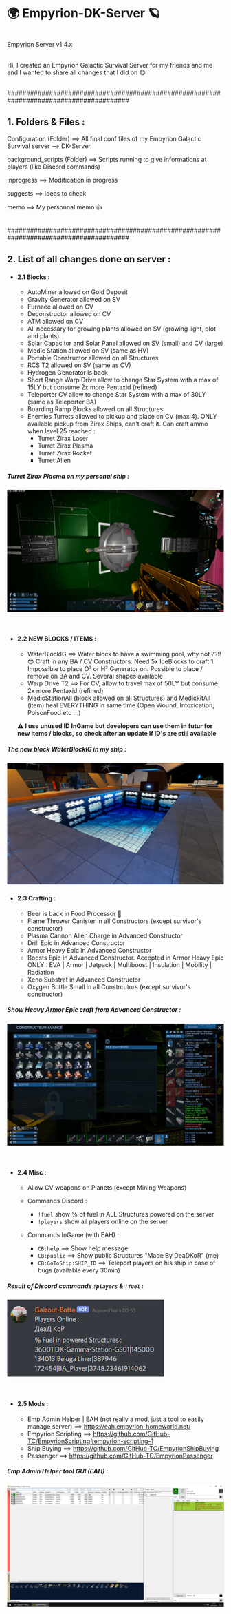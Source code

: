# :earth_africa: Empyrion-DK-Server :ringed_planet:
<br>
Empyrion Server v1.4.x
<br>
<br>

Hi, I created an Empyrion Galactic Survival Server for my friends and me and I wanted to share all changes that I did on :yum:

<br>
########################################################################################
<br>

## 1. Folders & Files :

Configuration (Folder) ==> All final conf files of my Empyrion Galactic Survival server --> DK-Server

background_scripts (Folder) ==> Scripts running to give informations at players (like Discord commands)

inprogress ==> Modification in progress

suggests ==> Ideas to check

memo ==> My personnal memo :+1:

<br>
########################################################################################
<br>

## 2. List of all changes done on server :
- #### 2.1 Blocks :
    - AutoMiner allowed on Gold Deposit
    - Gravity Generator allowed on SV
    - Furnace allowed on CV
    - Deconstructor allowed on CV
    - ATM allowed on CV
    - All necessary for growing plants allowed on SV (growing light, plot and plants)
    - Solar Capacitor and Solar Panel allowed on SV (small) and CV (large)
    - Medic Station allowed on SV (same as HV)
    - Portable Constructor allowed on all Structures
    - RCS T2 allowed on SV (same as CV)
    - Hydrogen Generator is back
    - Short Range Warp Drive allow to change Star System with a max of 15LY but consume 2x more Pentaxid (refined)
    - Teleporter CV allow to change Star System with a max of 30LY (same as Teleporter BA)
    - Boarding Ramp Blocks allowed on all Structures
    - Enemies Turrets allowed to pickup and place on CV (max 4). ONLY available pickup from Zirax Ships, can't craft it. Can craft ammo when level 25 reached :
        - Turret Zirax Laser
        - Turret Zirax Plasma
        - Turret Zirax Rocket
        - Turret Alien

##### Turret Zirax Plasma on my personal ship :
![alt text](https://github.com/deadkor/Empyrion-DK-Server/blob/main/images/zirax_turret.jpg?raw=true)

<br>

- #### 2.2 NEW BLOCKS / ITEMS :
    - WaterBlockIG ==> Water block to have a swimming pool, why not ??!! :sunglasses: Craft in any BA / CV Constructors. Need 5x IceBlocks to craft 1. Impossible to place O² or H² Generator on. Possible to place / remove on BA and CV. Several shapes available
    - Warp Drive T2 ==> For CV, allow to travel max of 50LY but consume 2x more Pentaxid (refined)
    - MedicStationAll (block allowed on all Structures) and MedickitAll (item) heal EVERYTHING in same time (Open Wound, Intoxication, PoisonFood etc ...)

    **:warning: I use unused ID InGame but developers can use them in futur for new items / blocks, so check after an update if ID's are still available**

##### The new block WaterBlockIG in my ship :
![alt text](https://github.com/deadkor/Empyrion-DK-Server/blob/main/images/water_block_ig.jpg?raw=true)
<br>


- #### 2.3 Crafting :
    - Beer is back in Food Processor :beer:
    - Flame Thrower Canister in all Constructors (except survivor's constructor)
    - Plasma Cannon Alien Charge in Advanced Constructor
    - Drill Epic in Advanced Constructor
    - Armor Heavy Epic in Advanced Constructor
    - Boosts Epic in Advanced Constructor. Accepted in Armor Heavy Epic ONLY : EVA | Armor | Jetpack | Multiboost | Insulation | Mobility | Radiation
    - Xeno Substrat in Advanced Constructor
    - Oxygen Bottle Small in all Constrcutors (except survivor's constructor)

##### Show Heavy Armor Epic craft from Advanced Constructor :
![alt text](https://github.com/deadkor/Empyrion-DK-Server/blob/main/images/heavy_armor_epic.jpg?raw=true)

<br>

- #### 2.4 Misc :
    - Allow CV weapons on Planets (except Mining Weapons)

    - Commands Discord :
        - `!fuel` show % of fuel in ALL Structures powered on the server
        - `!players` show all players online on the server

    - Commands InGame (with EAH) :
        - `CB:help` ==> Show help message
        - `CB:public` ==> Show public Structures "Made By DeaDKoR" (me)
        - `CB:GoToShip:SHIP_ID` ==> Teleport players on his ship in case of bugs (available every 30min)

##### Result of Discord commands `!players` & `!fuel` :
![alt text](https://github.com/deadkor/Empyrion-DK-Server/blob/main/images/discord_cmd.png?raw=true)

<br>

- #### 2.5 Mods :
    - Emp Admin Helper | EAH (not really a mod, just a tool to easily manage server) ==> https://eah.empyrion-homeworld.net/
    - Empyrion Scripting ==> https://github.com/GitHub-TC/EmpyrionScripting#empyrion-scripting-1
    - Ship Buying ==> https://github.com/GitHub-TC/EmpyrionShipBuying
    - Passenger ==> https://github.com/GitHub-TC/EmpyrionPassenger


##### Emp Admin Helper tool GUI (EAH) :
![alt text](https://github.com/deadkor/Empyrion-DK-Server/blob/main/images/eah_gui.png?raw=true)
<br>


